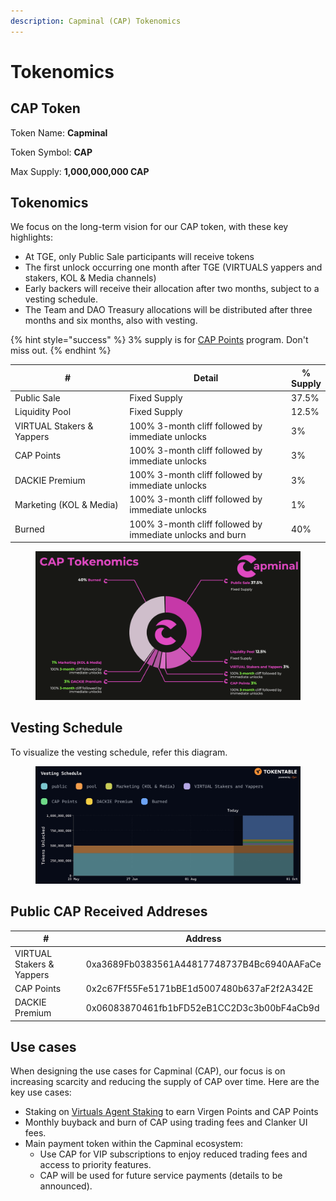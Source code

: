 ```yaml
---
description: Capminal (CAP) Tokenomics
---
```


# Tokenomics

## CAP Token

Token Name: **Capminal**

Token Symbol: **CAP**

Max Supply: **1,000,000,000 CAP**

## Tokenomics

We focus on the long-term vision for our CAP token, with these key highlights:

* At TGE, only Public Sale participants will receive tokens
* The first unlock occurring one month after TGE (VIRTUALS yappers and stakers, KOL & Media channels)
* Early backers will receive their allocation after two months, subject to a vesting schedule.
* The Team and DAO Treasury allocations will be distributed after three months and six months, also with vesting.

{% hint style="success" %}
3% supply is for [CAP Points](../capminal/product-features/cap-points.md) program. Don't miss out.
{% endhint %}

<table><thead><tr><th width="239.43359375">#</th><th width="364.72265625">Detail</th><th>% Supply</th></tr></thead><tbody><tr><td>Public Sale</td><td>Fixed Supply</td><td>37.5%</td></tr><tr><td>Liquidity Pool</td><td>Fixed Supply</td><td>12.5%</td></tr><tr><td>VIRTUAL Stakers &#x26; Yappers</td><td>100% 3-month cliff followed by immediate unlocks</td><td>3%</td></tr><tr><td>CAP Points</td><td>100% 3-month cliff followed by immediate unlocks</td><td>3%</td></tr><tr><td>DACKIE Premium</td><td>100% 3-month cliff followed by immediate unlocks</td><td>3%</td></tr><tr><td>Marketing (KOL &#x26; Media)</td><td>100% 3-month cliff followed by immediate unlocks</td><td>1%</td></tr><tr><td>Burned</td><td>100% 3-month cliff followed by immediate unlocks and burn</td><td>40%</td></tr></tbody></table>

<figure><img src="../.gitbook/assets/Screenshot 2025-06-08 at 12.48.31.png" alt=""><figcaption></figcaption></figure>

## Vesting Schedule

To visualize the vesting schedule, refer this diagram.

<figure><img src="../.gitbook/assets/Screenshot 2025-08-26 at 22.56.46.png" alt=""><figcaption></figcaption></figure>

## Public CAP Received Addreses

<table><thead><tr><th width="243.8359375">#</th><th>Address</th></tr></thead><tbody><tr><td>VIRTUAL Stakers &#x26; Yappers</td><td>0xa3689Fb0383561A44817748737B4Bc6940AAFaCe</td></tr><tr><td>CAP Points</td><td>0x2c67Ff55Fe5171bBE1d5007480b637aF2f2A342E</td></tr><tr><td>DACKIE Premium</td><td>0x06083870461fb1bFD52eB1CC2D3c3b00bF4aCb9d</td></tr></tbody></table>

## Use cases

When designing the use cases for Capminal (CAP), our focus is on increasing scarcity and reducing the supply of CAP over time. Here are the key use cases:

* Staking on [Virtuals Agent Staking](https://app.virtuals.io/stake-agent?id=23397) to earn Virgen Points and CAP Points
* Monthly buyback and burn of CAP using trading fees and Clanker UI fees.
* Main payment token within the Capminal ecosystem:
  * Use CAP for VIP subscriptions to enjoy reduced trading fees and access to priority features.
  * CAP will be used for future service payments (details to be announced).
